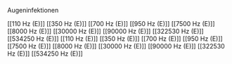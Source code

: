 Augeninfektionen

[[110 Hz (E)]]
[[350 Hz (E)]]
[[700 Hz (E)]]
[[950 Hz (E)]]
[[7500 Hz (E)]]
[[8000 Hz (E)]]
[[30000 Hz (E)]]
[[90000 Hz (E)]]
[[322530 Hz (E)]]
[[534250 Hz (E)]]
[[110 Hz (E)]]
[[350 Hz (E)]]
[[700 Hz (E)]]
[[950 Hz (E)]]
[[7500 Hz (E)]]
[[8000 Hz (E)]]
[[30000 Hz (E)]]
[[90000 Hz (E)]]
[[322530 Hz (E)]]
[[534250 Hz (E)]]